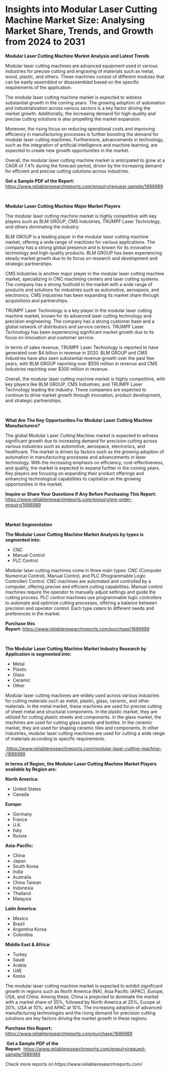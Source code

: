 <p><h1>Insights into Modular Laser Cutting Machine Market Size: Analysing Market Share, Trends, and Growth from 2024 to 2031</h1></p><p><strong>Modular Laser Cutting Machine Market Analysis and Latest Trends</strong></p>
<p><p>Modular laser cutting machines are advanced equipment used in various industries for precise cutting and engraving of materials such as metal, wood, plastic, and others. These machines consist of different modules that can be easily assembled or disassembled based on the specific requirements of the application.</p><p>The modular laser cutting machine market is expected to witness substantial growth in the coming years. The growing adoption of automation and industrialization across various sectors is a key factor driving the market growth. Additionally, the increasing demand for high-quality and precise cutting solutions is also propelling the market expansion.</p><p>Moreover, the rising focus on reducing operational costs and improving efficiency in manufacturing processes is further boosting the demand for modular laser cutting machines. Furthermore, advancements in technology, such as the integration of artificial intelligence and machine learning, are expected to create new growth opportunities in the market.</p><p>Overall, the modular laser cutting machine market is anticipated to grow at a CAGR of 7.4% during the forecast period, driven by the increasing demand for efficient and precise cutting solutions across industries.</p></p>
<p><strong>Get a Sample PDF of the Report:&nbsp;</strong> <a href="https://www.reliableresearchreports.com/enquiry/request-sample/1686989">https://www.reliableresearchreports.com/enquiry/request-sample/1686989</a></p>
<p>&nbsp;</p>
<p><strong>Modular Laser Cutting Machine Major Market Players</strong></p>
<p><p>The modular laser cutting machine market is highly competitive with key players such as BLM GROUP, CMS Industries, TRUMPF Laser Technology, and others dominating the industry. </p><p>BLM GROUP is a leading player in the modular laser cutting machine market, offering a wide range of machines for various applications. The company has a strong global presence and is known for its innovative technology and high-quality products. BLM GROUP has been experiencing steady market growth due to its focus on research and development and strategic partnerships.</p><p>CMS Industries is another major player in the modular laser cutting machine market, specializing in CNC machining centers and laser cutting systems. The company has a strong foothold in the market with a wide range of products and solutions for industries such as automotive, aerospace, and electronics. CMS Industries has been expanding its market share through acquisitions and partnerships.</p><p>TRUMPF Laser Technology is a key player in the modular laser cutting machine market, known for its advanced laser cutting technology and precision engineering. The company has a strong customer base and a global network of distributors and service centers. TRUMPF Laser Technology has been experiencing significant market growth due to its focus on innovation and customer service.</p><p>In terms of sales revenue, TRUMPF Laser Technology is reported to have generated over $4 billion in revenue in 2020. BLM GROUP and CMS Industries have also seen substantial revenue growth over the past few years, with BLM GROUP reporting over $500 million in revenue and CMS Industries reporting over $300 million in revenue.</p><p>Overall, the modular laser cutting machine market is highly competitive, with key players like BLM GROUP, CMS Industries, and TRUMPF Laser Technology leading the industry. These companies are expected to continue to drive market growth through innovation, product development, and strategic partnerships.</p></p>
<p>&nbsp;</p>
<p><strong>What Are The Key Opportunities For Modular Laser Cutting Machine Manufacturers?</strong></p>
<p><p>The global Modular Laser Cutting Machine market is expected to witness significant growth due to increasing demand for precision cutting across various industries such as automotive, aerospace, electronics, and healthcare. The market is driven by factors such as the growing adoption of automation in manufacturing processes and advancements in laser technology. With the increasing emphasis on efficiency, cost-effectiveness, and quality, the market is expected to expand further in the coming years. Key players are focusing on expanding their product offerings and enhancing technological capabilities to capitalize on the growing opportunities in the market.</p></p>
<p><strong>Inquire or Share Your Questions If Any Before Purchasing This Report:</strong> <a href="https://www.reliableresearchreports.com/enquiry/pre-order-enquiry/1686989">https://www.reliableresearchreports.com/enquiry/pre-order-enquiry/1686989</a></p>
<p>&nbsp;</p>
<p><strong>Market Segmentation</strong></p>
<p><strong>The Modular Laser Cutting Machine Market Analysis by types is segmented into:</strong></p>
<p><ul><li>CNC</li><li>Manual Control</li><li>PLC Control</li></ul></p>
<p><p>Modular laser cutting machines come in three main types: CNC (Computer Numerical Control), Manual Control, and PLC (Programmable Logic Controller) Control. CNC machines are automated and controlled by a computer, offering precise and efficient cutting capabilities. Manual control machines require the operator to manually adjust settings and guide the cutting process. PLC control machines use programmable logic controllers to automate and optimize cutting processes, offering a balance between precision and operator control. Each type caters to different needs and preferences in the market.</p></p>
<p><strong>Purchase this Report:&nbsp;</strong><a href="https://www.reliableresearchreports.com/purchase/1686989">https://www.reliableresearchreports.com/purchase/1686989</a></p>
<p>&nbsp;</p>
<p><strong>The Modular Laser Cutting Machine Market Industry Research by Application is segmented into:</strong></p>
<p><ul><li>Metal</li><li>Plastic</li><li>Glass</li><li>Ceramic</li><li>Other</li></ul></p>
<p><p>Modular laser cutting machines are widely used across various industries for cutting materials such as metal, plastic, glass, ceramic, and other materials. In the metal market, these machines are used for precise cutting of sheet metal and structural components. In the plastic market, they are utilized for cutting plastic sheets and components. In the glass market, the machines are used for cutting glass panels and bottles. In the ceramic market, they are used for shaping ceramic tiles and components. In other industries, modular laser cutting machines are used for cutting a wide range of materials according to specific requirements.</p></p>
<p><a href="https://www.reliableresearchreports.com/modular-laser-cutting-machine-r1686989">&nbsp;https://www.reliableresearchreports.com/modular-laser-cutting-machine-r1686989</a></p>
<p><strong>In terms of Region, the Modular Laser Cutting Machine Market Players available by Region are:</strong></p>
<p>
    <p> <strong> North America: </strong>
        <ul>
            <li>United States</li>
            <li>Canada</li>
        </ul>
        </p> 
    <p> <strong> Europe: </strong>
        <ul>
            <li>Germany</li>
            <li>France</li>
            <li>U.K.</li>
            <li>Italy</li>
            <li>Russia</li>
        </ul>
        </p> 
    <p> <strong> Asia-Pacific: </strong>
        <ul>
            <li>China</li>
            <li>Japan</li>
            <li>South Korea</li>
            <li>India</li>
            <li>Australia</li>
            <li>China Taiwan</li>
            <li>Indonesia</li>
            <li>Thailand</li>
            <li>Malaysia</li>
        </ul>
        </p> 
    <p> <strong> Latin America: </strong>
        <ul>
            <li>Mexico</li>
            <li>Brazil</li>
            <li>Argentina Korea</li>
            <li>Colombia</li>
        </ul>
        </p> 
    <p> <strong> Middle East & Africa: </strong>
        <ul>
            <li>Turkey</li>
            <li>Saudi</li>
            <li>Arabia</li>
            <li>UAE</li>
            <li>Korea</li>
        </ul>
    </p>
    </p>
<p><p>The modular laser cutting machine market is expected to exhibit significant growth in regions such as North America (NA), Asia Pacific (APAC), Europe, USA, and China. Among these, China is projected to dominate the market with a market share of 35%, followed by North America at 25%, Europe at 20%, USA at 10%, and APAC at 10%. The increasing adoption of advanced manufacturing technologies and the rising demand for precision cutting solutions are key factors driving the market growth in these regions.</p></p>
<p><strong>Purchase this Report: </strong><a href="https://www.reliableresearchreports.com/purchase/1686989">https://www.reliableresearchreports.com/purchase/1686989</a></p>
<p>&nbsp;<strong>Get a Sample PDF of the Report:&nbsp;&nbsp;</strong><a href="https://www.reliableresearchreports.com/enquiry/request-sample/1686989">https://www.reliableresearchreports.com/enquiry/request-sample/1686989</a></p>
<p><strong></strong></p>
<p>Check more reports on https://www.reliableresearchreports.com/</p>
